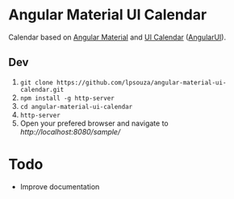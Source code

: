 # Angular Material UI Calendar

Calendar based on [Angular Material](https://material.angularjs.org/) and [UI Calendar](http://angular-ui.github.io/ui-calendar/) ([AngularUI](http://angular-ui.github.io/ui-calendar/)).

## Dev

1. `git clone https://github.com/lpsouza/angular-material-ui-calendar.git`
2. `npm install -g http-server`
3. `cd angular-material-ui-calendar`
4. `http-server`
5. Open your prefered browser and navigate to *http://localhost:8080/sample/*

# Todo

* Improve documentation
